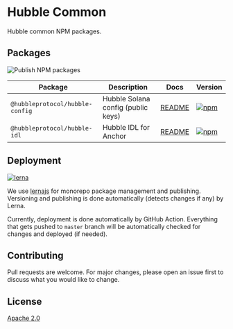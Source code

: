 # Hubble Common

Hubble common NPM packages.

## Packages

![Publish NPM packages](https://github.com/hubbleprotocol/hubble-common/actions/workflows/main.yml/badge.svg)

| Package                         | Description                        | Docs                                         | Version                                                                                                                           |
|---------------------------------|------------------------------------|----------------------------------------------|-----------------------------------------------------------------------------------------------------------------------------------|
| `@hubbleprotocol/hubble-config` | Hubble Solana config (public keys) | [README](./packages/hubble-config/README.md) | [![npm](https://img.shields.io/npm/v/@hubbleprotocol/hubble-config)](https://www.npmjs.com/package/@hubbleprotocol/hubble-config) |
| `@hubbleprotocol/hubble-idl`    | Hubble IDL for Anchor              | [README](./packages/hubble-idl/README.md)    | [![npm](https://img.shields.io/npm/v/@hubbleprotocol/hubble-idl)](https://www.npmjs.com/package/@hubbleprotocol/hubble-idl)       |

## Deployment

[![lerna](https://img.shields.io/badge/maintained%20with-lerna-cc00ff.svg)](https://lerna.js.org/)

We use [lernajs](https://lerna.js.org/) for monorepo package management and publishing. 
Versioning and publishing is done automatically (detects changes if any) by Lerna.



Currently, deployment is done automatically by GitHub Action. 
Everything that gets pushed to `master` branch will be automatically checked for changes and deployed (if needed).


## Contributing
Pull requests are welcome. For major changes, please open an issue first to discuss what you would like to change.

## License

[Apache 2.0](https://choosealicense.com/licenses/apache-2.0/)